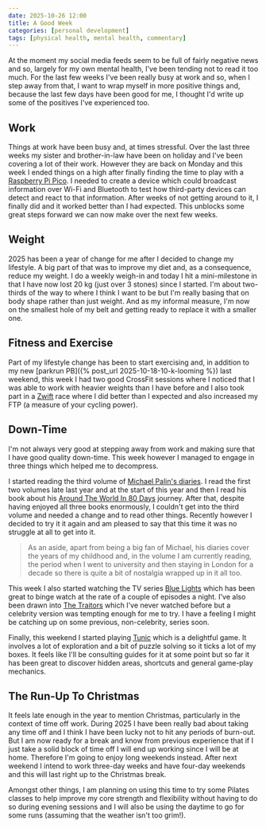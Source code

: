 ```yaml
---
date: 2025-10-26 12:00
title: A Good Week
categories: [personal development]
tags: [physical health, mental health, commentary]
---
```


At the moment my social media feeds seem to be full of fairly negative news and so, largely for my own mental health, I've been tending not to read it too much. For the last few weeks I've been really busy at work and so, when I step away from that, I want to wrap myself in more positive things and, because the last few days have been good for me, I thought I'd write up some of the positives I've experienced too.

## Work

Things at work have been busy and, at times stressful. Over the last three weeks my sister and brother-in-law have been on holiday and I've been covering a lot of their work. However they are back on Monday and this week I ended things on a high after finally finding the time to play with a [Raspberry Pi Pico](https://www.raspberrypi.com/documentation/microcontrollers/pico-series.html). I needed to create a device which could broadcast information over Wi-Fi and Bluetooth to test how third-party devices can detect and react to that information. After weeks of not getting around to it, I finally did and it worked better than I had expected. This unblocks some great steps forward we can now make over the next few weeks.

## Weight

2025 has been a year of change for me after I decided to change my lifestyle. A big part of that was to improve my diet and, as a consequence, reduce my weight. I do a weekly weigh-in and today I hit a mini-milestone in that I have now lost 20 kg (just over 3 stones) since I started. I'm about two-thirds of the way to where I think I want to be but I'm really basing that on body shape rather than just weight. And as my informal measure, I'm now on the smallest hole of my belt and getting ready to replace it with a smaller one.

## Fitness and Exercise

Part of my lifestyle change has been to start exercising and, in addition to my new [parkrun PB]({% post_url 2025-10-18-10-k-looming %}) last weekend, this week I had two good CrossFit sessions where I noticed that I was able to work with heavier weights than I have before and I also took part in a [Zwift](https://www.zwift.com/uk) race where I did better than I expected and also increased my FTP (a measure of your cycling power).

## Down-Time

I'm not always very good at stepping away from work and making sure that I have good quality down-time. This week however I managed to engage in three things which helped me to decompress.

I started reading the third volume of [Michael Palin's diaries](https://www.themichaelpalin.com/my-diaries/my-diaries-travelling-to-work/). I read the first two volumes late last year and at the start of this year and then I read his book about his [Around The World In 80 Days](https://palinstravels.co.uk/journeys/journey-around-the-world-in-80-days/) journey. After that, despite having enjoyed all three books enormously, I couldn't get into the third volume and needed a change and to read other things. Recently however I decided to try it it again and am pleased to say that this time it was no struggle at all to get into it.

> As an aside, apart from being a big fan of Michael, his diaries cover the years of my childhood and, in the volume I am currently reading, the period when I went to university and then staying in London for a decade so there is quite a bit of nostalgia wrapped up in it all too.

This week I also started watching the TV series [Blue Lights](https://en.wikipedia.org/wiki/Blue_Lights_(2023_TV_series)) which has been great to binge watch at the rate of a couple of episodes a night. I've also been drawn into [The Traitors](https://en.wikipedia.org/wiki/The_Traitors_(British_TV_series)) which I've never watched before but a celebrity version was tempting enough for me to try. I have a feeling I might be catching up on some previous, non-celebrity, series soon.

Finally, this weekend I started playing [Tunic](https://en.wikipedia.org/wiki/Tunic_(video_game)) which is a delightful game. It involves a lot of exploration and a bit of puzzle solving so it ticks a lot of my boxes. It feels like I'll be consulting guides for it at some point but so far it has been great to discover hidden areas, shortcuts and general game-play mechanics.

## The Run-Up To Christmas

It feels late enough in the year to mention Christmas, particularly in the context of time off work. During 2025 I have been really bad about taking any time off and I think I have been lucky not to hit any periods of burn-out. But I am now ready for a break and know from previous experience that if I just take a solid block of time off I will end up working since I will be at home. Therefore I'm going to enjoy long weekends instead. After next weekend I intend to work three-day weeks and have four-day weekends and this will last right up to the Christmas break.

Amongst other things, I am planning on using this time to try some Pilates classes to help improve my core strength and flexibility without having to do so during evening sessions and I will also be using the daytime to go for some runs (assuming that the weather isn't too grim!).
